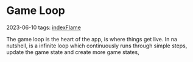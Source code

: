 # Game Loop
2023-06-10
tags: [indexFlame](indexFlame.md)

The game loop is the heart of the app, is where things get live. In na nutshell, is a infinite loop which continuously runs through simple steps, update the game state and create more game states, 